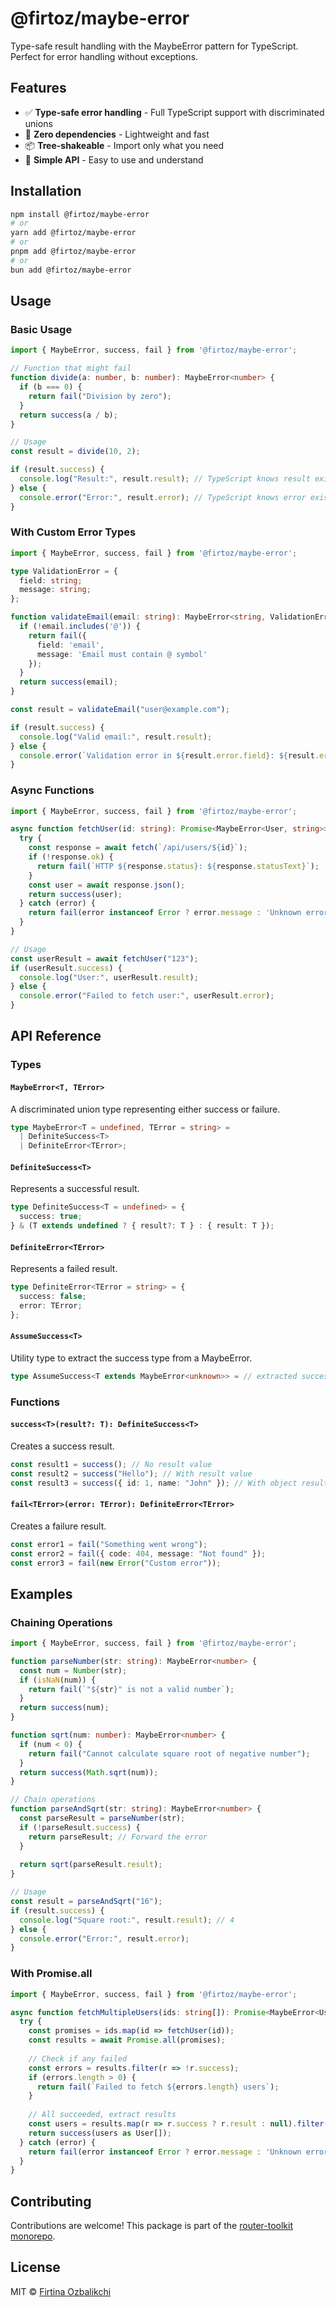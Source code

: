 # @firtoz/maybe-error

Type-safe result handling with the MaybeError pattern for TypeScript. Perfect for error handling without exceptions.

## Features

- ✅ **Type-safe error handling** - Full TypeScript support with discriminated unions
- 🚀 **Zero dependencies** - Lightweight and fast
- 📦 **Tree-shakeable** - Import only what you need
- 🎯 **Simple API** - Easy to use and understand

## Installation

```bash
npm install @firtoz/maybe-error
# or
yarn add @firtoz/maybe-error
# or
pnpm add @firtoz/maybe-error
# or
bun add @firtoz/maybe-error
```

## Usage

### Basic Usage

```typescript
import { MaybeError, success, fail } from '@firtoz/maybe-error';

// Function that might fail
function divide(a: number, b: number): MaybeError<number> {
  if (b === 0) {
    return fail("Division by zero");
  }
  return success(a / b);
}

// Usage
const result = divide(10, 2);

if (result.success) {
  console.log("Result:", result.result); // TypeScript knows result exists
} else {
  console.error("Error:", result.error); // TypeScript knows error exists
}
```

### With Custom Error Types

```typescript
import { MaybeError, success, fail } from '@firtoz/maybe-error';

type ValidationError = {
  field: string;
  message: string;
};

function validateEmail(email: string): MaybeError<string, ValidationError> {
  if (!email.includes('@')) {
    return fail({
      field: 'email',
      message: 'Email must contain @ symbol'
    });
  }
  return success(email);
}

const result = validateEmail("user@example.com");

if (result.success) {
  console.log("Valid email:", result.result);
} else {
  console.error(`Validation error in ${result.error.field}: ${result.error.message}`);
}
```

### Async Functions

```typescript
import { MaybeError, success, fail } from '@firtoz/maybe-error';

async function fetchUser(id: string): Promise<MaybeError<User, string>> {
  try {
    const response = await fetch(`/api/users/${id}`);
    if (!response.ok) {
      return fail(`HTTP ${response.status}: ${response.statusText}`);
    }
    const user = await response.json();
    return success(user);
  } catch (error) {
    return fail(error instanceof Error ? error.message : 'Unknown error');
  }
}

// Usage
const userResult = await fetchUser("123");
if (userResult.success) {
  console.log("User:", userResult.result);
} else {
  console.error("Failed to fetch user:", userResult.error);
}
```

## API Reference

### Types

#### `MaybeError<T, TError>`

A discriminated union type representing either success or failure.

```typescript
type MaybeError<T = undefined, TError = string> = 
  | DefiniteSuccess<T> 
  | DefiniteError<TError>;
```

#### `DefiniteSuccess<T>`

Represents a successful result.

```typescript
type DefiniteSuccess<T = undefined> = {
  success: true;
} & (T extends undefined ? { result?: T } : { result: T });
```

#### `DefiniteError<TError>`

Represents a failed result.

```typescript
type DefiniteError<TError = string> = {
  success: false;
  error: TError;
};
```

#### `AssumeSuccess<T>`

Utility type to extract the success type from a MaybeError.

```typescript
type AssumeSuccess<T extends MaybeError<unknown>> = // extracted success type
```

### Functions

#### `success<T>(result?: T): DefiniteSuccess<T>`

Creates a success result.

```typescript
const result1 = success(); // No result value
const result2 = success("Hello"); // With result value
const result3 = success({ id: 1, name: "John" }); // With object result
```

#### `fail<TError>(error: TError): DefiniteError<TError>`

Creates a failure result.

```typescript
const error1 = fail("Something went wrong");
const error2 = fail({ code: 404, message: "Not found" });
const error3 = fail(new Error("Custom error"));
```

## Examples

### Chaining Operations

```typescript
import { MaybeError, success, fail } from '@firtoz/maybe-error';

function parseNumber(str: string): MaybeError<number> {
  const num = Number(str);
  if (isNaN(num)) {
    return fail(`"${str}" is not a valid number`);
  }
  return success(num);
}

function sqrt(num: number): MaybeError<number> {
  if (num < 0) {
    return fail("Cannot calculate square root of negative number");
  }
  return success(Math.sqrt(num));
}

// Chain operations
function parseAndSqrt(str: string): MaybeError<number> {
  const parseResult = parseNumber(str);
  if (!parseResult.success) {
    return parseResult; // Forward the error
  }
  
  return sqrt(parseResult.result);
}

// Usage
const result = parseAndSqrt("16");
if (result.success) {
  console.log("Square root:", result.result); // 4
} else {
  console.error("Error:", result.error);
}
```

### With Promise.all

```typescript
import { MaybeError, success, fail } from '@firtoz/maybe-error';

async function fetchMultipleUsers(ids: string[]): Promise<MaybeError<User[]>> {
  try {
    const promises = ids.map(id => fetchUser(id));
    const results = await Promise.all(promises);
    
    // Check if any failed
    const errors = results.filter(r => !r.success);
    if (errors.length > 0) {
      return fail(`Failed to fetch ${errors.length} users`);
    }
    
    // All succeeded, extract results
    const users = results.map(r => r.success ? r.result : null).filter(Boolean);
    return success(users as User[]);
  } catch (error) {
    return fail(error instanceof Error ? error.message : 'Unknown error');
  }
}
```

## Contributing

Contributions are welcome! This package is part of the [router-toolkit monorepo](https://github.com/firtoz/router-toolkit).

## License

MIT © [Firtina Ozbalikchi](https://github.com/firtoz) 